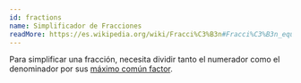 ```yaml
---
id: fractions
name: Simplificador de Fracciones
readMore: https://es.wikipedia.org/wiki/Fracci%C3%B3n#Fracci%C3%B3n_equivalente
---
```


Para simplificar una fracción, necesita dividir tanto el numerador como el denominador por sus [máximo común factor](gcf).